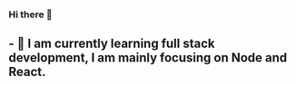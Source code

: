 ### Hi there 👋

<!--  Here are some ideas to get you started: -->

 <!--  - 🔭 I’m currently working on ... -->
## - 🌱 I am currently learning full stack development, I am mainly focusing on Node and React.
<!--  - 🤔 I’m looking for help with ...  -->
<!--  - 💬 Ask me about ...
- 📫 How to reach me: ... -->
<!-- - 😄 Pronouns: ... -->
<!-- - ⚡ Fun fact: ... -->

